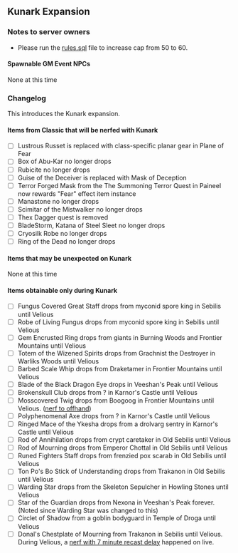 ## Kunark Expansion

### Notes to server owners

* Please run the [rules.sql](https://github.com/xackery/peq-expansions/blob/master/1/rules.sql) file to increase cap from 50 to 60.

#### Spawnable GM Event NPCs
None at this time


### Changelog
This introduces the Kunark expansion.
#### Items from Classic that will be nerfed with Kunark
* [ ] Lustrous Russet is replaced with class-specific planar gear in Plane of Fear
* [ ] Box of Abu-Kar no longer drops
* [ ] Rubicite no longer drops
* [ ] Guise of the Deceiver is replaced with Mask of Deception
* [ ] Terror Forged Mask from the The Summoning Terror Quest in Paineel now rewards "Fear" effect item instance
* [ ] Manastone no longer drops
* [ ] Scimitar of the Mistwalker no longer drops
* [ ] Thex Dagger quest is removed
* [ ] BladeStorm, Katana of Steel Sleet no longer drops
* [ ] Cryosilk Robe no longer drops
* [ ] Ring of the Dead no longer drops
#### Items that may be unexpected on Kunark
None at this time
#### Items obtainable only during Kunark
* [ ] Fungus Covered Great Staff drops from myconid spore king in Sebilis until Velious
* [ ] Robe of Living Fungus drops from myconid spore king in Sebilis until Velious
* [ ] Gem Encrusted Ring drops from giants in Burning Woods and Frontier Mountains until Velious
* [ ] Totem of the Wizened Spirits drops from Grachnist the Destroyer in Warliks Woods until Velious
* [ ] Barbed Scale Whip drops from Draketamer in Frontier Mountains until Velious
* [ ] Blade of the Black Dragon Eye drops in Veeshan's Peak until Velious
* [ ] Brokenskull Club drops from ? in Karnor's Castle until Velious
* [ ] Mosscovered Twig drops from Boogoog in Frontier Mountains until Velious. ([nerf to offhand](https://github.com/xackery/peq-expansions/blob/master/1/mosscovered-twig-offhand.sql))
* [ ] Polyphenomenal Axe drops from ? in Karnor's Castle until Velious
* [ ] Ringed Mace of the Ykesha drops from a drolvarg sentry in Karnor's Castle until Velious
* [ ] Rod of Annihilation drops from crypt caretaker in Old Sebilis until Velious
* [ ] Rod of Mourning drops from Emperor Chottal in Old Sebilis until Velious
* [ ] Runed Fighters Staff drops from frenzied pox scarab in Old Sebilis until Velious
* [ ] Ton Po's Bo Stick of Understanding drops from Trakanon in Old Sebilis until Velious
* [ ] Warding Star drops from the Skeleton Sepulcher in Howling Stones until Velious
* [ ] Star of the Guardian drops from Nexona in Veeshan's Peak forever. (Noted since Warding Star was changed to this)
* [ ] Circlet of Shadow from a goblin bodyguard in Temple of Droga until Velious
* [ ] Donal's Chestplate of Mourning from Trakanon in Sebilis until Velious. During Velious, a [nerf with 7 minute recast delay](https://github.com/xackery/peq-expansions/blob/master/1/donals-chestplate-of-mourning-7min.sql) happened on live.
